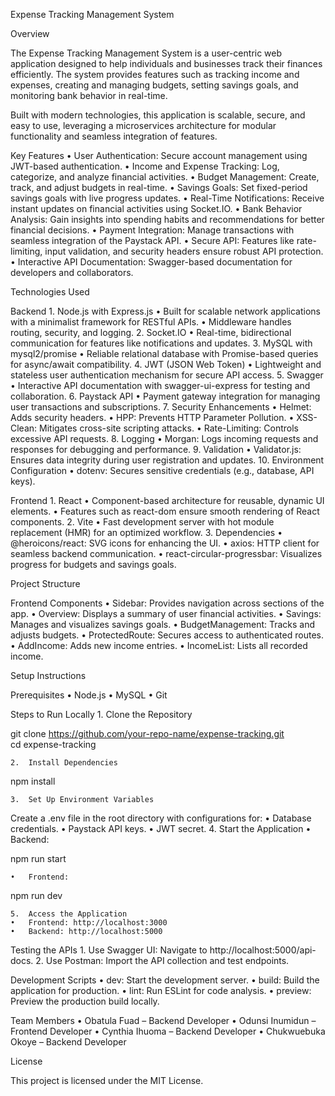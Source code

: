 Expense Tracking Management System

Overview


The Expense Tracking Management System is a user-centric web application designed to help individuals and businesses track their finances efficiently. The system provides features such as tracking income and expenses, creating and managing budgets, setting savings goals, and monitoring bank behavior in real-time.

Built with modern technologies, this application is scalable, secure, and easy to use, leveraging a microservices architecture for modular functionality and seamless integration of features.

Key Features
	•	User Authentication: Secure account management using JWT-based authentication.
	•	Income and Expense Tracking: Log, categorize, and analyze financial activities.
	•	Budget Management: Create, track, and adjust budgets in real-time.
	•	Savings Goals: Set fixed-period savings goals with live progress updates.
	•	Real-Time Notifications: Receive instant updates on financial activities using Socket.IO.
	•	Bank Behavior Analysis: Gain insights into spending habits and recommendations for better financial decisions.
	•	Payment Integration: Manage transactions with seamless integration of the Paystack API.
	•	Secure API: Features like rate-limiting, input validation, and security headers ensure robust API protection.
	•	Interactive API Documentation: Swagger-based documentation for developers and collaborators.

Technologies Used

Backend
	1.	Node.js with Express.js
	•	Built for scalable network applications with a minimalist framework for RESTful APIs.
	•	Middleware handles routing, security, and logging.
	2.	Socket.IO
	•	Real-time, bidirectional communication for features like notifications and updates.
	3.	MySQL with mysql2/promise
	•	Reliable relational database with Promise-based queries for async/await compatibility.
	4.	JWT (JSON Web Token)
	•	Lightweight and stateless user authentication mechanism for secure API access.
	5.	Swagger
	•	Interactive API documentation with swagger-ui-express for testing and collaboration.
	6.	Paystack API
	•	Payment gateway integration for managing user transactions and subscriptions.
	7.	Security Enhancements
	•	Helmet: Adds security headers.
	•	HPP: Prevents HTTP Parameter Pollution.
	•	XSS-Clean: Mitigates cross-site scripting attacks.
	•	Rate-Limiting: Controls excessive API requests.
	8.	Logging
	•	Morgan: Logs incoming requests and responses for debugging and performance.
	9.	Validation
	•	Validator.js: Ensures data integrity during user registration and updates.
	10.	Environment Configuration
	•	dotenv: Secures sensitive credentials (e.g., database, API keys).

Frontend
	1.	React
	•	Component-based architecture for reusable, dynamic UI elements.
	•	Features such as react-dom ensure smooth rendering of React components.
	2.	Vite
	•	Fast development server with hot module replacement (HMR) for an optimized workflow.
	3.	Dependencies
	•	@heroicons/react: SVG icons for enhancing the UI.
	•	axios: HTTP client for seamless backend communication.
	•	react-circular-progressbar: Visualizes progress for budgets and savings goals.

Project Structure

Frontend Components
	•	Sidebar: Provides navigation across sections of the app.
	•	Overview: Displays a summary of user financial activities.
	•	Savings: Manages and visualizes savings goals.
	•	BudgetManagement: Tracks and adjusts budgets.
	•	ProtectedRoute: Secures access to authenticated routes.
	•	AddIncome: Adds new income entries.
	•	IncomeList: Lists all recorded income.

Setup Instructions

Prerequisites
	•	Node.js
	•	MySQL
	•	Git

Steps to Run Locally
	1.	Clone the Repository

git clone https://github.com/your-repo-name/expense-tracking.git  
cd expense-tracking  


	2.	Install Dependencies

npm install  


	3.	Set Up Environment Variables
Create a .env file in the root directory with configurations for:
	•	Database credentials.
	•	Paystack API keys.
	•	JWT secret.
	4.	Start the Application
	•	Backend:

npm run start  


	•	Frontend:

npm run dev  


	5.	Access the Application
	•	Frontend: http://localhost:3000
	•	Backend: http://localhost:5000

Testing the APIs
	1.	Use Swagger UI: Navigate to http://localhost:5000/api-docs.
	2.	Use Postman: Import the API collection and test endpoints.

Development Scripts
	•	dev: Start the development server.
	•	build: Build the application for production.
	•	lint: Run ESLint for code analysis.
	•	preview: Preview the production build locally.

Team Members
	•	Obatula Fuad – Backend Developer
	•	Odunsi Inumidun – Frontend Developer
	•	Cynthia Ihuoma – Backend Developer
	•	Chukwuebuka Okoye – Backend Developer

License

This project is licensed under the MIT License.
